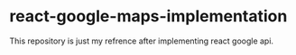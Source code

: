 # react-google-maps-implementation
This repository is just my refrence after implementing react google api.
